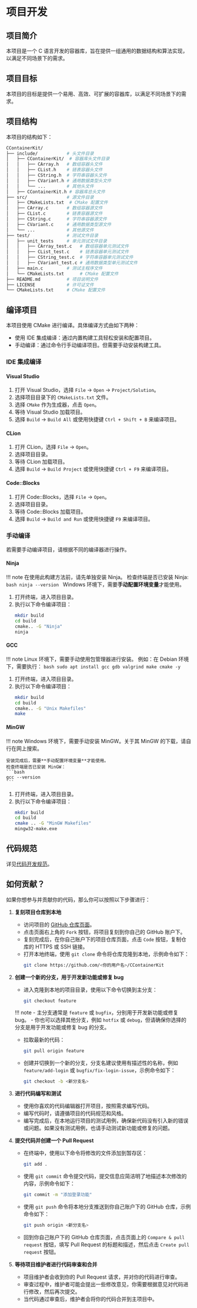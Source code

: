 # 项目开发

## 项目简介

本项目是一个 C 语言开发的容器库，旨在提供一组通用的数据结构和算法实现，以满足不同场景下的需求。

## 项目目标

本项目的目标是提供一个易用、高效、可扩展的容器库，以满足不同场景下的需求。

## 项目结构

本项目的结构如下：

```bash
CContainerKit/
├── include/           # 头文件目录
│   ├── CContainerKit/  # 容器库头文件目录
│   │   ├── CArray.h   # 数组容器头文件
│   │   ├── CList.h    # 链表容器头文件
│   │   ├── CString.h  # 字符串容器头文件
│   │   ├── CVariant.h # 通用数据类型头文件
│   │   └── ...        # 其他头文件
│   ├── CContainerKit.h # 容器库总头文件
├── src/               # 源文件目录
│   ├── CMakeLists.txt  # CMake 配置文件
│   ├── CArray.c       # 数组容器源文件
│   ├── CList.c        # 链表容器源文件
│   ├── CString.c      # 字符串容器源文件
│   ├── CVariant.c     # 通用数据类型源文件
│   └── ...            # 其他源文件
├── test/              # 测试文件目录
│   ├── unit_tests     # 单元测试文件目录
│   │   ├── CArray_test.c   # 数组容器单元测试文件
│   │   ├── CList_test.c    # 链表容器单元测试文件
│   │   ├── CString_test.c  # 字符串容器单元测试文件
│   │   ├── CVariant_test.c # 通用数据类型单元测试文件
│   ├── main.c         # 测试主程序文件
│   └── CMakeLists.txt      # CMake 配置文件
├── README.md          # 项目说明文件
├── LICENSE            # 许可证文件
└── CMakeLists.txt     # CMake 配置文件
```

## 编译项目

本项目使用 CMake 进行编译。具体编译方式由如下两种：

- 使用 IDE 集成编译：通过内置构建工具轻松安装和配置项目。
- 手动编译：通过命令行手动编译项目。但需要手动安装构建工具。

### IDE 集成编译

#### Visual Studio

1. 打开 Visual Studio，选择 `File` -> `Open` -> `Project/Solution`。
2. 选择项目目录下的 `CMakeLists.txt` 文件。
3. 选择 `CMake` 作为生成器，点击 `Open`。
4. 等待 Visual Studio 加载项目。
5. 选择 `Build` -> `Build All` 或使用快捷键 `Ctrl + Shift + B` 来编译项目。

#### CLion

1. 打开 CLion，选择 `File` -> `Open`。
2. 选择项目目录。
3. 等待 CLion 加载项目。
4. 选择 `Build` -> `Build Project` 或使用快捷键 `Ctrl + F9` 来编译项目。

#### Code::Blocks

1. 打开 Code::Blocks，选择 `File` -> `Open`。
2. 选择项目目录。
3. 等待 Code::Blocks 加载项目。
4. 选择 `Build` -> `Build and Run` 或使用快捷键 `F9` 来编译项目。

### 手动编译

若需要手动编译项目，请根据不同的编译器进行操作。

#### Ninja

!!! note
    在使用此构建方法前，请先单独安装 Ninja。
    检查终端是否已安装 Ninja:
    ```bash
    ninja --version
    ```
    Windows 环境下，需要**手动配置环境变量**才能使用。

1. 打开终端，进入项目目录。
2. 执行以下命令编译项目：
   ```bash
   mkdir build
   cd build
   cmake.. -G "Ninja"
   ninja
   ```

#### GCC

!!! note
    Linux 环境下，需要手动使用包管理器进行安装。
    例如：在 Debian 环境下，需要执行：
    ```bash
    sudo apt install gcc gdb valgrind make cmake -y
    ```

1. 打开终端，进入项目目录。
2. 执行以下命令编译项目：
   ```bash
   mkdir build
   cd build
   cmake.. -G "Unix Makefiles"
   make
   ```

#### MinGW

!!! note
    Windows 环境下，需要手动安装 MinGW。关于其 MinGW 的下载，请自行在网上搜索。
    
    安装完成后，需要**手动配置环境变量**才能使用。
    检查终端是否已安装 MinGW：
    ```bash
    gcc --version
    ```

1. 打开终端，进入项目目录。
2. 执行以下命令编译项目：
   ```bash
   mkdir build
   cd build
   cmake .. -G "MinGW Makefiles"
   mingw32-make.exe
   ```


## 代码规范

详见[代码开发规范](./codes.md)。

## 如何贡献？

如果你想参与并贡献你的代码，那么你可以按照以下步骤进行：

1. **复刻项目仓库到本地**
    - 访问项目的 [GitHub 仓库页面](https://github.com/CatIsNotFound/CContainerKit)。
    - 点击页面右上角的 `Fork` 按钮，将项目复刻到你自己的 GitHub 账户下。
    - 复刻完成后，在你自己账户下的项目仓库页面，点击 `Code` 按钮，复制仓库的 HTTPS 或 SSH 链接。
    - 打开本地终端，使用 `git clone` 命令将仓库克隆到本地，示例命令如下：
        ```bash
        git clone https://github.com/<你的用户名>/CContainerKit
        ```

2. **创建一个新的分支，用于开发新功能或修复 bug**
    - 进入克隆到本地的项目目录，使用以下命令切换到主分支：
      ```bash
      git checkout feature
      ```
    !!! note
        - 主分支通常是 `feature` 或 `bugfix`，分别用于开发新功能或修复 bug。
        - 你也可以选择其他分支，例如 `hotfix` 或 `debug`，但请确保你选择的分支是用于开发功能或修复 bug 的分支。

    - 拉取最新的代码：
      ```bash
      git pull origin feature
      ```
    - 创建并切换到一个新的分支，分支名建议使用有描述性的名称，例如 `feature/add-login` 或 `bugfix/fix-login-issue`，示例命令如下：
      ```bash
      git checkout -b <新分支名>
      ```

3. **进行代码编写和测试**
    - 使用你喜欢的代码编辑器打开项目，按照需求编写代码。
    - 编写代码时，请遵循项目的代码规范和风格。
    - 编写完成后，在本地运行项目的测试用例，确保新代码没有引入新的错误或问题。如果没有测试用例，也请手动测试新功能或修复的问题。

4. **提交代码并创建一个 Pull Request**
    - 在终端中，使用以下命令将修改的文件添加到暂存区：
      ```bash
      git add .
      ```
    - 使用 `git commit` 命令提交代码，提交信息应简洁明了地描述本次修改的内容，示例命令如下：
      ```bash
      git commit -m "添加登录功能"
      ```
    - 使用 `git push` 命令将本地分支推送到你自己账户下的 GitHub 仓库，示例命令如下：
      ```bash
      git push origin <新分支名>
      ```
    - 回到你自己账户下的 GitHub 仓库页面，点击页面上的 `Compare & pull request` 按钮，填写 Pull Request 的标题和描述，然后点击 `Create pull request` 按钮。

5. **等待项目维护者进行代码审查和合并**
    - 项目维护者会收到你的 Pull Request 请求，并对你的代码进行审查。
    - 审查过程中，维护者可能会提出一些修改意见，你需要根据意见对代码进行修改，然后再次提交。
    - 当代码通过审查后，维护者会将你的代码合并到主项目中。